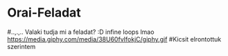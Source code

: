 # Orai-Feladat

#..,.,..
Valaki tudja mi a feladat? :D
infine loops lmao
https://media.giphy.com/media/38U60fvIfokjC/giphy.gif
#Kicsit elrontottuk szerintem

